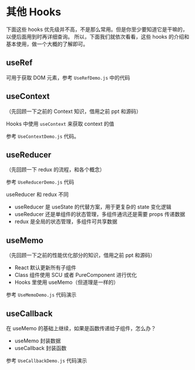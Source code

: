 # 其他 Hooks

下面这些 hooks 优先级并不高，不是那么常用。但是你至少要知道它是干嘛的，以便后面用到时再详细查询。
所以，下面我们就依次看看，这些 hooks 的介绍和基本使用，做一个大概的了解即可。

## useRef

可用于获取 DOM 元素，参考 `UseRefDemo.js` 中的代码

## useContext

（先回顾一下之前的 Context 知识，借用之前 ppt 和源码）

Hooks 中使用 `useContext` 来获取 context 的值

参考 `UseContextDemo.js` 代码。

## useReducer

（先回顾一下 redux 的流程，和各个概念）

参考 `UseReducerDemo.js` 代码

useReducer 和 redux 不同

- useReducer 是 useState 的代替方案，用于更复杂的 state 变化逻辑
- useReducer 还是单组件的状态管理，多组件通讯还是需要 props 传递数据
- redux 是全局的状态管理，多组件可共享数据

## useMemo

（先回顾一下之前的性能优化部分的知识，借用之前 ppt 和源码）

- React 默认更新所有子组件
- Class 组件使用 SCU 或者 PureComponent 进行优化
- Hooks 里使用 useMemo（但道理是一样的）

参考 `UseMemoDemo.js` 代码演示

## useCallback

在 useMemo 的基础上继续，如果是函数传递给子组件，怎么办？

- useMemo 封装数据
- useCallback 封装函数

参考 `UseCallbackDemo.js` 代码演示
